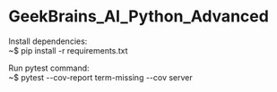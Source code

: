 # GeekBrains_AI_Python_Advanced  
Install dependencies:  
    ~$ pip install -r requirements.txt  
    


Run pytest command:  
~$ pytest --cov-report term-missing --cov server  
